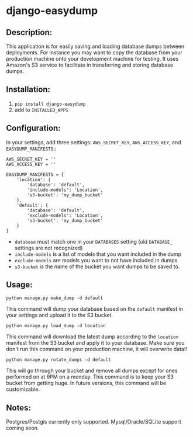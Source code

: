 django-easydump
===============

Description:
------------
This application is for easily saving and loading database dumps between deployments. For instance you may want to copy the database
from your production machine onto your development machine for testing. It uses Amazon's S3 service to facilitate in transferring
and storing database dumps.

Installation:
-------------
1. `pip install django-easydump`
2. add to `INSTALLED_APPS`

Configuration:
--------------
In your settings, add three settings: `AWS_SECRET_KEY`, `AWS_ACCESS_KEY`, and `EASYDUMP_MANIFESTS`::

    AWS_SECRET_KEY = ''
    AWS_ACCESS_KEY = ''

    EASYDUMP_MANIFESTS = {
        'location': {
            'database': 'default',
            'include-models': 'Location',
            's3-bucket': 'my_dump_bucket'
        },
        'default': {
            'database': 'default',
            'exclude-models': 'Location',
            's3-bucket': 'my_dump_bucket'
        }
    }
    
* `database` must match one in your `DATABASES` setting (old `DATABASE_` settings are not recognized)
* `include-models` is a list of models that you want included in the dump
* `exclude-models` are models you want to not have included in dumps
* `s3-bucket` is the name of the bucket you want dumps to be saved to.

Usage:
------
`python manage.py make_dump -d default`

This command will dump your database based on the ``default`` manifest in your settings and upload it to the S3 bucket.

`python manage.py load_dump -d location`

This command will download the latest dump according to the `location` manifest from the S3 bucket and apply it to your database.
Make sure you don't run this command on your production machine, it will overwrite data!!

`python manage.py rotate_dumps -d default`

This will go through your bucket and remove all dumps except for ones performed on at 9PM on a monday. This command is to keep your S3 bucket from
getting huge. In future versions, this command will be customizable.

Notes:
------
Postgres/Postgis currently only supported. Mysql/Oracle/SQLite support coming soon.